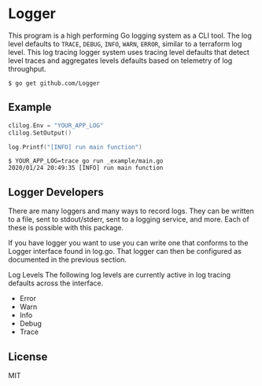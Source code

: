 Logger
==========



This program is a high performing Go logging system as a CLI tool.
The log level defaults to `TRACE`, `DEBUG`, `INFO`, `WARN`, `ERROR`, similar to a terraform log level.
This log tracing logger system uses tracing level defaults that detect level traces and aggregates levels defaults based on telemetry of log throughput.

```console
$ go get github.com/Logger
```

## Example

```go
clilog.Env = "YOUR_APP_LOG"
clilog.SetOutput()

log.Printf("[INFO] run main function")
```

```console
$ YOUR_APP_LOG=trace go run _example/main.go
2020/01/24 20:49:35 [INFO] run main function
```
## Logger Developers
There are many loggers and many ways to record logs. They can be written to a file, sent to stdout/stderr, sent to a logging service, and more. Each of these is possible with this package.

If you have logger you want to use you can write one that conforms to the Logger interface found in log.go. That logger can then be configured as documented in the previous section.


Log Levels
The following log levels are currently active in log tracing defaults across the interface.

- Error
- Warn
- Info
- Debug
- Trace

## License
MIT

